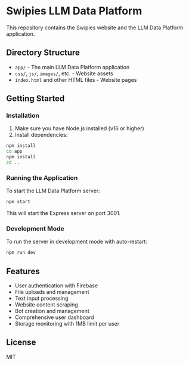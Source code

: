 # Swipies LLM Data Platform

This repository contains the Swipies website and the LLM Data Platform application.

## Directory Structure

- `app/` - The main LLM Data Platform application
- `css/`, `js/`, `images/`, etc. - Website assets
- `index.html` and other HTML files - Website pages

## Getting Started

### Installation

1. Make sure you have Node.js installed (v16 or higher)
2. Install dependencies:

```bash
npm install
cd app
npm install
cd ..
```

### Running the Application

To start the LLM Data Platform server:

```bash
npm start
```

This will start the Express server on port 3001.

### Development Mode

To run the server in development mode with auto-restart:

```bash
npm run dev
```



## Features

- User authentication with Firebase
- File uploads and management
- Text input processing
- Website content scraping
- Bot creation and management
- Comprehensive user dashboard
- Storage monitoring with 1MB limit per user

## License

MIT
